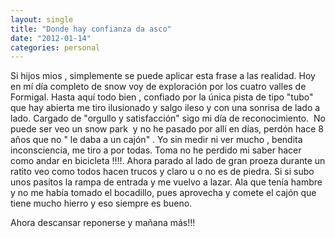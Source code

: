 ```yaml
---
layout: single
title: "Donde hay confianza da asco"
date: "2012-01-14"
categories: personal
---
```


Si hijos mios , simplemente se puede aplicar esta frase a las realidad. Hoy en mí día completo de snow voy de exploración por los cuatro valles de Formigal. Hasta aquí todo bien , confiado por la única pista de tipo "tubo" que hay abierta me tiro ilusionado y salgo ileso y con una sonrisa de lado a lado. Cargado de "orgullo y satisfacción" sigo mi día de reconocimiento.  No puede ser veo un snow park  y no he pasado por allí en días, perdón hace 8 años que no " le daba a un cajón" . Yo sin medir ni ver mucho , bendita inconsciencia, me tiro a por todas. Toma no he perdido mi saber hacer  como andar en bicicleta !!!!. Ahora parado al lado de gran proeza durante un ratito veo como todos hacen trucos y claro u o no es de piedra. Si si subo unos pasitos la rampa de entrada y me vuelvo a lazar. Ala que tenía hambre y no me había tomado el bocadillo, pues aprovecha y comete el cajón que tiene mucho hierro y eso siempre es bueno.

Ahora descansar reponerse y mañana más!!!
